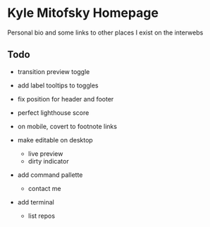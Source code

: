 # Kyle Mitofsky Homepage

Personal bio and some links to other places I exist on the interwebs


## Todo

* transition preview toggle
* add label tooltips to toggles
* fix position for header and footer
* perfect lighthouse score

* on mobile, covert to footnote links

* make editable on desktop
  * live preview
  * dirty indicator
* add command pallette
  * contact me
* add terminal
  * list repos

